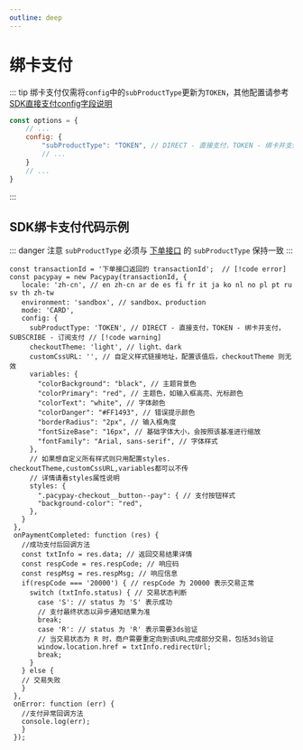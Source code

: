 ```yaml
---
outline: deep
---
```


<script lang="ts" setup>

import "./util/constants";

</script>

# 绑卡支付

::: tip 绑卡支付仅需将`config`中的`subProductType`更新为`TOKEN`，其他配置请参考[SDK直接支付config字段说明](./sdk-pay#config)
```js
const options = {
    // ...
    config: {
        "subProductType": "TOKEN", // DIRECT - 直接支付，TOKEN - 绑卡并支付，SUBSCRIBE - 订阅支付 // [!code warning]
        // ...
    }
    // ...
}
```
:::

## SDK绑卡支付代码示例

::: danger 注意
`subProductType` 必须与 [下单接口](sdk-bind#请求及响应示例) 的 `subProductType` 保持一致
:::

```js-vue
const transactionId = '下单接口返回的 transactionId';  // [!code error]
const pacypay = new Pacypay(transactionId, {
   locale: 'zh-cn', // en zh-cn ar de es fi fr it ja ko nl no pl pt ru sv th zh-tw
   environment: 'sandbox', // sandbox、production
   mode: 'CARD',
   config: {
     subProductType: 'TOKEN', // DIRECT - 直接支付，TOKEN - 绑卡并支付，SUBSCRIBE - 订阅支付 // [!code warning]
     checkoutTheme: 'light', // light、dark
     customCssURL: '', // 自定义样式链接地址，配置该值后，checkoutTheme 则无效
     variables: {
       "colorBackground": "black", // 主题背景色
       "colorPrimary": "red", // 主题色，如输入框高亮、光标颜色
       "colorText": "white", // 字体颜色
       "colorDanger": "#FF1493", // 错误提示颜色
       "borderRadius": "2px", // 输入框角度
       "fontSizeBase": "16px", // 基础字体大小，会按照该基准进行缩放
       "fontFamily": "Arial, sans-serif", // 字体样式
     },
     // 如果想自定义所有样式则只用配置styles. checkoutTheme,customCssURL,variables都可以不传
     // 详情请看styles属性说明
     styles: {
       ".pacypay-checkout__button--pay": { // 支付按钮样式
       "background-color": "red",
     },
   }
 },
 onPaymentCompleted: function (res) {
   //成功支付后回调方法
   const txtInfo = res.data; // 返回交易结果详情
   const respCode = res.respCode; // 响应码
   const respMsg = res.respMsg; // 响应信息
   if(respCode === '20000') { // respCode 为 20000 表示交易正常
     switch (txtInfo.status) { // 交易状态判断
       case 'S': // status 为 'S' 表示成功
       // 支付最终状态以异步通知结果为准
       break;
       case 'R': // status 为 'R' 表示需要3ds验证
       // 当交易状态为 R 时，商户需要重定向到该URL完成部分交易，包括3ds验证
       window.location.href = txtInfo.redirectUrl;
       break;
     }
   } else {
   // 交易失败
   }
 },
 onError: function (err) {
   //支付异常回调方法
   console.log(err);
   }
 });
 
```

<style lang="css">



</style>